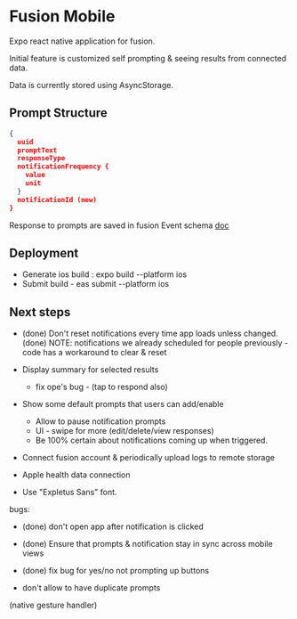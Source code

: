 # Fusion Mobile

Expo react native application for fusion.

Initial feature is customized self prompting & seeing results from connected data.

Data is currently stored using AsyncStorage.

## Prompt Structure

```json
{
  uuid
  promptText
  responseType
  notificationFrequency {
    value
    unit
  }
  notificationId (new)
}
```

Response to prompts are saved in fusion Event schema [doc](../README.md)

## Deployment

- Generate ios build : expo build --platform ios
- Submit build - eas submit --platform ios

## Next steps

- (done) Don't reset notifications every time app loads unless changed.
  (done) NOTE: notifications we already scheduled for people previously - code has a workaround to clear & reset

- Display summary for selected results
  - fix ope's bug - (tap to respond also)
- Show some default prompts that users can add/enable
  - Allow to pause notification prompts
  - UI - swipe for more (edit/delete/view responses)
  - Be 100% certain about notifications coming up when triggered.
- Connect fusion account & periodically upload logs to remote storage
- Apple health data connection
- Use "Expletus Sans" font.

bugs:

- (done) don't open app after notification is clicked
- (done) Ensure that prompts & notification stay in sync across mobile views
- (done) fix bug for yes/no not prompting up buttons

- don't allow to have duplicate prompts

(native gesture handler)
